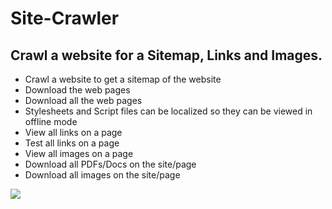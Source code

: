 # Site-Crawler
<h2>Crawl a website for a Sitemap, Links and Images.</h2>
<ul><li> Crawl a website to get a sitemap of the website</li>
<li> Download the web pages</li>
<li> Download all the web pages</li>
<li> Stylesheets and Script files can be localized so they can be viewed in offline mode</li>
<li> View all links on a page</li>
<li> Test all links on a page</li>
<li> View all images on a page</li>
<li> Download all PDFs/Docs on the site/page</li>
<li> Download all images on the site/page</li></ul>
<img src="https://lh3.googleusercontent.com/G6fGJmZ9hmHdc_HTG4vT4kP32sHPWDuuhoVY-BFsr66LCa8zdZVYNm22_r8DuIoeD7KoWPb3ew=w640-h400-e365">
